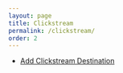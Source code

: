 ```yaml
---
layout: page
title: Clickstream
permalink: /clickstream/
order: 2
---
```


* [Add Clickstream Destination](/astronomer/clickstream/add_destination)
